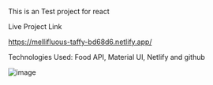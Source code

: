 This is an Test project for react

Live Project Link

https://mellifluous-taffy-bd68d6.netlify.app/

Technologies Used: Food API, Material UI, Netlify and github



![image](https://user-images.githubusercontent.com/109465963/236602225-da148ab0-ad29-4d56-87bf-a104584ab29c.png)
